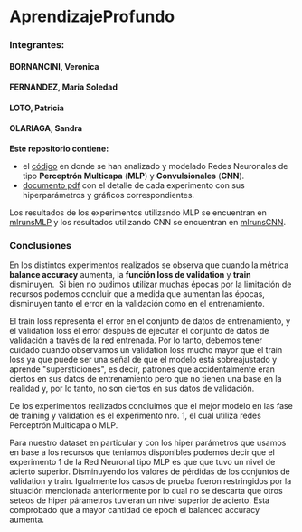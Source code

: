 # AprendizajeProfundo

### Integrantes:

#### BORNANCINI, Veronica
#### FERNANDEZ, Maria Soledad
#### LOTO, Patricia
#### OLARIAGA, Sandra

**Este repositorio contiene:**

* el [código](https://github.com/msoledadfernandez/AprendizajeProfundo/tree/main/experiment) en donde se han analizado y modelado Redes Neuronales de tipo **Perceptrón Multicapa** (**MLP**) y **Convulsionales** (**CNN**). 
* [documento pdf](https://github.com/msoledadfernandez/AprendizajeProfundo/blob/main/resultados_experimentos_utilizando_mlp_y_cnn.pdf) con el detalle de cada experimento con sus hiperparámetros y gráficos correspondientes.

Los resultados de los experimentos utilizando MLP se encuentran en [mlrunsMLP](https://drive.google.com/file/d/13wxlh7DO11PZBOKDP0--OMsrs8sApoU3/view?usp=sharing)
y los resultados utilizando CNN se encuentran en [mlrunsCNN](https://drive.google.com/file/d/1oZNxKjFs0E7u9NMMHJffwV9DB444xVWT/view?usp=sharing).

### **Conclusiones**

En los distintos experimentos realizados se observa que cuando la métrica **balance accuracy** aumenta, la **función loss de validation** y **train** disminuyen.  Si bien no pudimos utilizar muchas épocas por la limitación de recursos podemos concluir que a medida que aumentan las épocas, disminuyen tanto el error en la validación como en el entrenamiento.

El train loss representa el error en el conjunto de datos de entrenamiento, y el validation loss el error después de ejecutar el conjunto de datos de validación a través de la red entrenada. Por lo tanto, debemos tener cuidado cuando observamos un validation loss mucho mayor que el train loss ya que puede ser una señal de que el modelo está sobreajustado y aprende "supersticiones", es decir, patrones que accidentalmente eran ciertos en sus datos de entrenamiento pero que no tienen una base en la realidad y, por lo tanto, no son ciertos en sus datos de validación.

De los experimentos realizados concluimos que el mejor modelo en las fase de training y validation es el experimento nro. 1,  el cual utiliza redes Perceptrón Multicapa o MLP.

Para nuestro dataset en particular y con los hiper parámetros que usamos en base a los recursos que teniamos disponibles podemos decir que el experimento 1 de la Red Neuronal tipo MLP es que que tuvo un nivel de acierto superior. Disminuyendo los valores de pérdidas de los conjuntos de validation y train. Igualmente los casos de prueba fueron restringidos por la situación mencionada anteriormente por lo cual no se descarta que otros seteos de hiper párametros tuvieran un nivel superior de acierto. Esta comprobado que a mayor cantidad de epoch el balanced accuracy aumenta.
